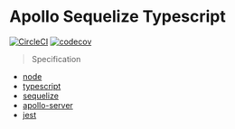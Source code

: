 # Apollo Sequelize Typescript 
[![CircleCI](https://circleci.com/gh/dooboolab/ts-apollo-sequelize.svg?style=shield)](https://circleci.com/gh/dooboolab/ts-apollo-sequelize)
[![codecov](https://codecov.io/gh/dooboolab/ts-apollo-sequelize/branch/master/graph/badge.svg)](https://codecov.io/gh/dooboolab/ts-apollo-sequelize)

> Specification
* [node](https://nodejs.org)
* [typescript](https://typescriptlang.org)
* [sequelize](http://docs.sequelizejs.com)
* [apollo-server](https://www.apollographql.com/docs/apollo-server)
* [jest](https://jestjs.io)
